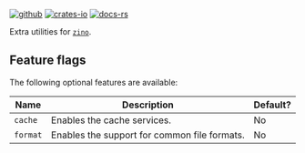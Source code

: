 [![github]](https://github.com/zino-rs/zino)
[![crates-io]](https://crates.io/crates/zino-extra)
[![docs-rs]](https://docs.rs/zino-extra)

[github]: https://img.shields.io/badge/github-8da0cb?labelColor=555555&logo=github
[crates-io]: https://img.shields.io/badge/crates.io-fc8d62?labelColor=555555&logo=rust
[docs-rs]: https://img.shields.io/badge/docs.rs-66c2a5?labelColor=555555&logo=docs.rs

Extra utilities for [`zino`].

## Feature flags

The following optional features are available:

| Name                | Description                                            | Default? |
|---------------------|--------------------------------------------------------|----------|
| `cache`             | Enables the cache services.                            | No       |
| `format`            | Enables the support for common file formats.           | No       |

[`zino`]: https://github.com/zino-rs/zino
